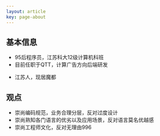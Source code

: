 ```yaml
---
layout: article
key: page-about
---
```


## 基本信息
* 95后程序员，江苏科大12级计算机科班
* 目前任职于QTT，计算广告方向后端研发
- 江苏人，现居魔都

## 观点
* 崇尚编码规范，业务合理分层，反对过度设计
* 崇尚熟知各门语言的优劣以及应用场景，反对语言莫名优越感
* 崇尚工程师文化，反对无理由996